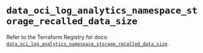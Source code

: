 # `data_oci_log_analytics_namespace_storage_recalled_data_size`

Refer to the Terraform Registry for docs: [`data_oci_log_analytics_namespace_storage_recalled_data_size`](https://registry.terraform.io/providers/oracle/oci/7.19.0/docs/data-sources/log_analytics_namespace_storage_recalled_data_size).
